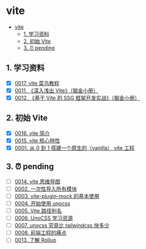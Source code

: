 # vite

<!-- region:toc -->

- [vite](#vite)
  - [1. 学习资料](#1-学习资料)
  - [2. 初始 Vite](#2-初始-vite)
  - [3. ⏰ pending](#3--pending)

<!-- endregion:toc -->

## 1. 学习资料

- [x] [0017. vite 菜鸟教程](https://github.com/tnotesjs/TNotes.vite/tree/main/notes/0017.%20vite%20%E8%8F%9C%E9%B8%9F%E6%95%99%E7%A8%8B/README.md)
- [x] [0011. 《深入浅出 Vite》（掘金小册）](https://github.com/tnotesjs/TNotes.vite/tree/main/notes/0011.%20%E3%80%8A%E6%B7%B1%E5%85%A5%E6%B5%85%E5%87%BA%20Vite%E3%80%8B%EF%BC%88%E6%8E%98%E9%87%91%E5%B0%8F%E5%86%8C%EF%BC%89/README.md)
- [x] [0012. 《基于 Vite 的 SSG 框架开发实战》（掘金小册）](https://github.com/tnotesjs/TNotes.vite/tree/main/notes/0012.%20%E3%80%8A%E5%9F%BA%E4%BA%8E%20Vite%20%E7%9A%84%20SSG%20%E6%A1%86%E6%9E%B6%E5%BC%80%E5%8F%91%E5%AE%9E%E6%88%98%E3%80%8B%EF%BC%88%E6%8E%98%E9%87%91%E5%B0%8F%E5%86%8C%EF%BC%89/README.md)

## 2. 初始 Vite

- [x] [0016. vite 简介](https://github.com/tnotesjs/TNotes.vite/tree/main/notes/0016.%20vite%20%E7%AE%80%E4%BB%8B/README.md)
- [x] [0015. vite 核心特性](https://github.com/tnotesjs/TNotes.vite/tree/main/notes/0015.%20vite%20%E6%A0%B8%E5%BF%83%E7%89%B9%E6%80%A7/README.md)
- [x] [0001. 从 0 到 1 搭建一个原生的（vanilla） vite 工程](https://github.com/tnotesjs/TNotes.vite/tree/main/notes/0001.%20%E4%BB%8E%200%20%E5%88%B0%201%20%E6%90%AD%E5%BB%BA%E4%B8%80%E4%B8%AA%E5%8E%9F%E7%94%9F%E7%9A%84%EF%BC%88vanilla%EF%BC%89%20vite%20%E5%B7%A5%E7%A8%8B/README.md)

## 3. ⏰ pending

- [ ] [0014. vite 思维导图](https://github.com/tnotesjs/TNotes.vite/tree/main/notes/0014.%20vite%20%E6%80%9D%E7%BB%B4%E5%AF%BC%E5%9B%BE/README.md)
- [ ] [0002. 一次性导入所有模块](https://github.com/tnotesjs/TNotes.vite/tree/main/notes/0002.%20%E4%B8%80%E6%AC%A1%E6%80%A7%E5%AF%BC%E5%85%A5%E6%89%80%E6%9C%89%E6%A8%A1%E5%9D%97/README.md)
- [ ] [0003. vite-plugin-mock 的基本使用](https://github.com/tnotesjs/TNotes.vite/tree/main/notes/0003.%20vite-plugin-mock%20%E7%9A%84%E5%9F%BA%E6%9C%AC%E4%BD%BF%E7%94%A8/README.md)
- [ ] [0004. 开始使用 unocss](https://github.com/tnotesjs/TNotes.vite/tree/main/notes/0004.%20%E5%BC%80%E5%A7%8B%E4%BD%BF%E7%94%A8%20unocss/README.md)
- [ ] [0005. Vite 路径别名](https://github.com/tnotesjs/TNotes.vite/tree/main/notes/0005.%20Vite%20%E8%B7%AF%E5%BE%84%E5%88%AB%E5%90%8D/README.md)
- [ ] [0006. UnoCSS 学习资源](https://github.com/tnotesjs/TNotes.vite/tree/main/notes/0006.%20UnoCSS%20%E5%AD%A6%E4%B9%A0%E8%B5%84%E6%BA%90/README.md)
- [ ] [0007. unocss 究竟比 tailwindcss 快多少](https://github.com/tnotesjs/TNotes.vite/tree/main/notes/0007.%20unocss%20%E7%A9%B6%E7%AB%9F%E6%AF%94%20tailwindcss%20%E5%BF%AB%E5%A4%9A%E5%B0%91/README.md)
- [ ] [0008. 前端工程的痛点](https://github.com/tnotesjs/TNotes.vite/tree/main/notes/0008.%20%E5%89%8D%E7%AB%AF%E5%B7%A5%E7%A8%8B%E7%9A%84%E7%97%9B%E7%82%B9/README.md)
- [ ] [0013. 了解 Rollup](https://github.com/tnotesjs/TNotes.vite/tree/main/notes/0013.%20%E4%BA%86%E8%A7%A3%20Rollup/README.md)
